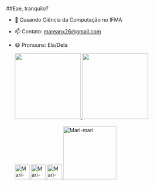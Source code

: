 ##Eae, tranquilo?

- 🌱 Cusando Ciência da Computação no IFMA
- 📫 Contato: mareanx26@gmail.com
- 😄 Pronouns: Ela/Dela

     <div>
    <a href=https://github.com/Mareanx>
    <img height="180cm" src="https://github-readme-stats.vercel.app/api?username=Mareanx&show_icons=true=true&theme=synthwave&include_all_commits=true&count_private=true"/>
    <img height="180cm" src="https://github-readme-stats.vercel.app/api/top-langs/?username=Mareanx&layout=compact&langs_count=16&theme=synthwave"/>
      </div>
     <div style="display: inline_block"><br>
          <img align "center" alt="Mari-html" height="40cm" width="40cm" src="https://cdn.jsdelivr.net/gh/devicons/devicon/icons/html5/html5-plain.svg">
          <img align "center" alt="Mari-CSS" height="40cm" width="40cm" src="https://cdn.jsdelivr.net/gh/devicons/devicon/icons/css3/css3-plain.svg">
          <img align "center" alt="Mari-JS"  height="40cm"  width="40cm" src="https://cdn.jsdelivr.net/gh/devicons/devicon/icons/javascript/javascript-plain.svg">
          <img align "right-right"  alt="Mari-mari" height="145cm" width"145cm" src=https://media.discordapp.net/attachments/967241020129570869/967244316391137290/Webp.net-gifmaker.gif>
     </div>

          

          


